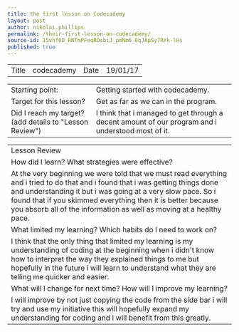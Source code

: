 ```yaml
---
title: the first lesson on Codecademy
layout: post
author: nikolai.phillips
permalink: /their-first-lesson-on-codecademy/
source-id: 15vhf0D_RNTmPFeqROsbiJ_pmNm6_8qJApSy7RYk-lHs
published: true
---
```

<table>
  <tr>
    <td>Title</td>
    <td>codecademy</td>
    <td>Date</td>
    <td>19/01/17</td>
  </tr>
</table>


<table>
  <tr>
    <td>Starting point:</td>
    <td>Getting started with codecademy.</td>
  </tr>
  <tr>
    <td>Target for this lesson?</td>
    <td>Get as far as we can in the program.</td>
  </tr>
  <tr>
    <td>Did I reach my target? 
(add details to "Lesson Review")</td>
    <td>I think that i managed to get through a decent amount of our program and i understood most of it.</td>
  </tr>
</table>


<table>
  <tr>
    <td>Lesson Review</td>
  </tr>
  <tr>
    <td>How did I learn? What strategies were effective? </td>
  </tr>
  <tr>
    <td>At the very beginning we were told that we must read everything and i tried to do that and i found that i was getting things done and understanding it but i was going at a very slow pace. So i found that if you skimmed everything then it is better because you absorb all of the information as well as moving at a healthy pace. </td>
  </tr>
  <tr>
    <td>What limited my learning? Which habits do I need to work on? </td>
  </tr>
  <tr>
    <td>I think that the only thing that limited my learning is my understanding of coding at the beginning when i didn't know how to interpret the way they explained things to me but hopefully in the future i will learn to understand what they are telling me quicker and easier.</td>
  </tr>
  <tr>
    <td>What will I change for next time? How will I improve my learning?</td>
  </tr>
  <tr>
    <td>I will improve by not just copying the code from the side bar i will try and use my initiative this will hopefully expand my understanding for coding and i will benefit from this greatly.</td>
  </tr>
</table>


